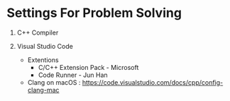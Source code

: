 # Settings For Problem Solving

1. C++ Compiler

2. Visual Studio Code
    - Extentions
        - C/C++ Extension Pack - Microsoft
        - Code Runner - Jun Han
    - Clang on macOS : <https://code.visualstudio.com/docs/cpp/config-clang-mac>
